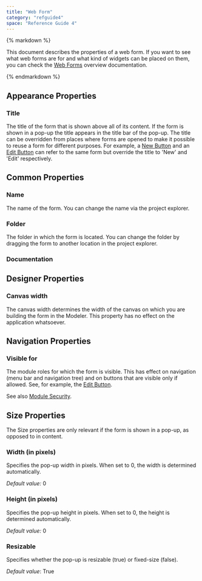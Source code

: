 ```yaml
---
title: "Web Form"
category: "refguide4"
space: "Reference Guide 4"
---
```

<div class="alert alert-warning">{% markdown %}

This document describes the properties of a web form. If you want to see what web forms are for and what kind of widgets can be placed on them, you can check the [Web Forms](web-forms) overview documentation.

{% endmarkdown %}</div>

## Appearance Properties

### Title

The title of the form that is shown above all of its content. If the form is shown in a pop-up the title appears in the title bar of the pop-up. The title can be overridden from places where forms are opened to make it possible to reuse a form for different purposes. For example, a [New Button](new-button) and an [Edit Button](edit-button) can refer to the same form but override the title to 'New' and 'Edit' respectively.

## Common Properties

### Name

The name of the form. You can change the name via the project explorer.

### Folder

The folder in which the form is located. You can change the folder by dragging the form to another location in the project explorer.

### Documentation

## Designer Properties

### Canvas width

The canvas width determines the width of the canvas on which you are building the form in the Modeler. This property has no effect on the application whatsoever.

## Navigation Properties

### Visible for

The module roles for which the form is visible. This has effect on navigation (menu bar and navigation tree) and on buttons that are visible only if allowed. See, for example, the [Edit Button](edit-button).

See also [Module Security](module-security).

## Size Properties

The Size properties are only relevant if the form is shown in a pop-up, as opposed to in content.

### Width (in pixels)

Specifies the pop-up width in pixels. When set to 0, the width is determined automatically.

_Default value:_ 0

### Height (in pixels)

Specifies the pop-up height in pixels. When set to 0, the height is determined automatically.

_Default value:_ 0

### Resizable

Specifies whether the pop-up is resizable (true) or fixed-size (false).

_Default value_: True